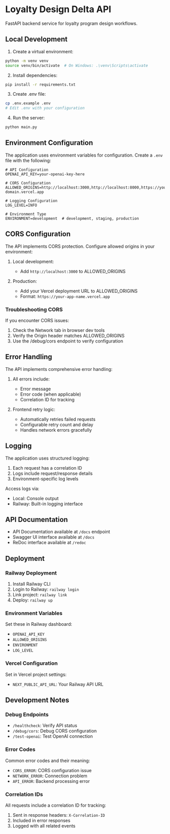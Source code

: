 # Loyalty Design Delta API

FastAPI backend service for loyalty program design workflows.

## Local Development

1. Create a virtual environment:
```bash
python -m venv venv
source venv/bin/activate  # On Windows: .\venv\Scripts\activate
```

2. Install dependencies:
```bash
pip install -r requirements.txt
```

3. Create .env file:
```bash
cp .env.example .env
# Edit .env with your configuration
```

4. Run the server:
```bash
python main.py
```

## Environment Configuration

The application uses environment variables for configuration. Create a `.env` file with the following:

```env
# API Configuration
OPENAI_API_KEY=your-openai-key-here

# CORS Configuration
ALLOWED_ORIGINS=http://localhost:3000,http://localhost:8000,https://your-domain.vercel.app

# Logging Configuration
LOG_LEVEL=INFO

# Environment Type
ENVIRONMENT=development  # development, staging, production
```

## CORS Configuration

The API implements CORS protection. Configure allowed origins in your environment:

1. Local development:
   - Add `http://localhost:3000` to ALLOWED_ORIGINS

2. Production:
   - Add your Vercel deployment URL to ALLOWED_ORIGINS
   - Format: `https://your-app-name.vercel.app`

### Troubleshooting CORS

If you encounter CORS issues:

1. Check the Network tab in browser dev tools
2. Verify the Origin header matches ALLOWED_ORIGINS
3. Use the /debug/cors endpoint to verify configuration

## Error Handling

The API implements comprehensive error handling:

1. All errors include:
   - Error message
   - Error code (when applicable)
   - Correlation ID for tracking

2. Frontend retry logic:
   - Automatically retries failed requests
   - Configurable retry count and delay
   - Handles network errors gracefully

## Logging

The application uses structured logging:

1. Each request has a correlation ID
2. Logs include request/response details
3. Environment-specific log levels

Access logs via:
- Local: Console output
- Railway: Built-in logging interface

## API Documentation

- API Documentation available at `/docs` endpoint
- Swagger UI interface available at `/docs`
- ReDoc interface available at `/redoc`

## Deployment

### Railway Deployment

1. Install Railway CLI
2. Login to Railway: `railway login`
3. Link project: `railway link`
4. Deploy: `railway up`

### Environment Variables

Set these in Railway dashboard:
- `OPENAI_API_KEY`
- `ALLOWED_ORIGINS`
- `ENVIRONMENT`
- `LOG_LEVEL`

### Vercel Configuration

Set in Vercel project settings:
- `NEXT_PUBLIC_API_URL`: Your Railway API URL

## Development Notes

### Debug Endpoints

- `/healthcheck`: Verify API status
- `/debug/cors`: Debug CORS configuration
- `/test-openai`: Test OpenAI connection

### Error Codes

Common error codes and their meaning:
- `CORS_ERROR`: CORS configuration issue
- `NETWORK_ERROR`: Connection problem
- `API_ERROR`: Backend processing error

### Correlation IDs

All requests include a correlation ID for tracking:
1. Sent in response headers: `X-Correlation-ID`
2. Included in error responses
3. Logged with all related events
